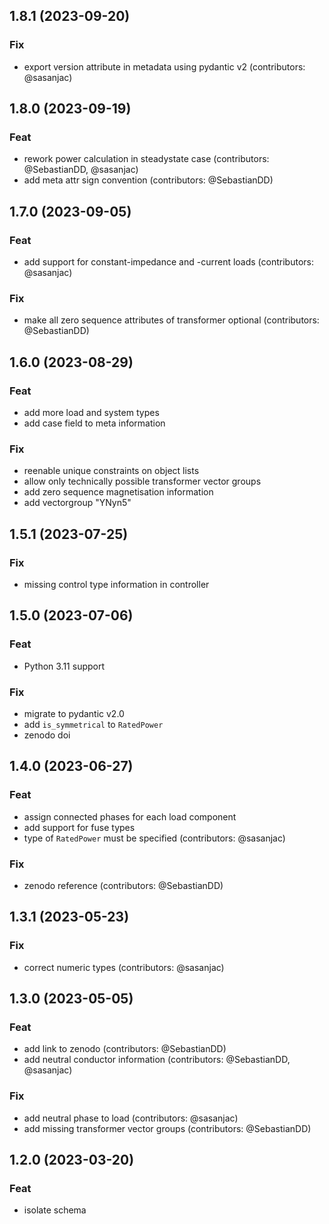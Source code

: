 ## 1.8.1 (2023-09-20)

### Fix

- export version attribute in metadata using pydantic v2 (contributors: @sasanjac)

## 1.8.0 (2023-09-19)

### Feat

- rework power calculation in steadystate case (contributors: @SebastianDD, @sasanjac)
- add meta attr sign convention (contributors: @SebastianDD)

## 1.7.0 (2023-09-05)

### Feat

- add support for constant-impedance and -current loads (contributors: @sasanjac)

### Fix

- make all zero sequence attributes of transformer optional (contributors: @SebastianDD)

## 1.6.0 (2023-08-29)

### Feat

- add more load and system types
- add case field to meta information

### Fix

- reenable unique constraints on object lists
- allow only technically possible transformer vector groups
- add zero sequence magnetisation information
- add vectorgroup "YNyn5"

## 1.5.1 (2023-07-25)

### Fix

- missing control type information in controller

## 1.5.0 (2023-07-06)

### Feat

- Python 3.11 support

### Fix

- migrate to pydantic v2.0
- add `is_symmetrical` to `RatedPower`
- zenodo doi

## 1.4.0 (2023-06-27)

### Feat

- assign connected phases for each load component
- add support for fuse types
- type of  `RatedPower` must be specified (contributors: @sasanjac)

### Fix

- zenodo reference (contributors: @SebastianDD)

## 1.3.1 (2023-05-23)

### Fix

- correct numeric types (contributors: @sasanjac)

## 1.3.0 (2023-05-05)

### Feat

- add link to zenodo (contributors: @SebastianDD)
- add neutral conductor information (contributors: @SebastianDD, @sasanjac)

### Fix

- add neutral phase to load (contributors: @sasanjac)
- add missing transformer vector groups (contributors: @SebastianDD)

## 1.2.0 (2023-03-20)

### Feat

- isolate schema
